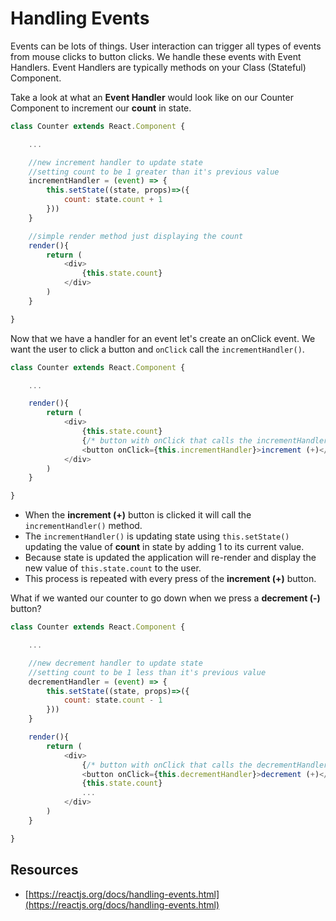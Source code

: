 # Handling Events

Events can be lots of things. User interaction can trigger all types of events from mouse clicks to button clicks. We handle these events with Event Handlers. Event Handlers are typically methods on your Class (Stateful) Component.

Take a look at what an  **Event Handler**  would look like on our Counter Component to increment our  **count**  in state.

``` js
class Counter extends React.Component {

    ...

    //new increment handler to update state 
    //setting count to be 1 greater than it's previous value
    incrementHandler = (event) => {
        this.setState((state, props)=>({
            count: state.count + 1
        }))
    }

    //simple render method just displaying the count
    render(){
        return (
            <div>
                {this.state.count}
            </div>
        )
    }

}
```

Now that we have a handler for an event let's create an onClick event. We want the user to click a button and  `onClick`  call the  `incrementHandler()`.

``` js
class Counter extends React.Component {

    ...

    render(){
        return (
            <div>
                {this.state.count}
                {/* button with onClick that calls the incrementHandler method on this class */}
                <button onClick={this.incrementHandler}>increment (+)</button>
            </div>
        )
    }

}
```

-   When the  **increment (+)**  button is clicked it will call the  `incrementHandler()`  method.
-   The  `incrementHandler()`  is updating state using  `this.setState()`  updating the value of  **count**  in state by adding 1 to its current value.
-   Because state is updated the application will re-render and display the new value of  `this.state.count`  to the user.
-   This process is repeated with every press of the  **increment (+)**  button.

What if we wanted our counter to go down when we press a  **decrement (-)**  button?

``` js
class Counter extends React.Component {

    ...

    //new decrement handler to update state 
    //setting count to be 1 less than it's previous value
    decrementHandler = (event) => {
        this.setState((state, props)=>({
            count: state.count - 1
        }))
    }

    render(){
        return (
            <div>
                {/* button with onClick that calls the decrementHandler method on this class */}
                <button onClick={this.decrementHandler}>decrement (+)</button>
                {this.state.count}
                ...
            </div>
        )
    }

}
```

## Resources

* [https://reactjs.org/docs/handling-events.html](https://reactjs.org/docs/handling-events.html)